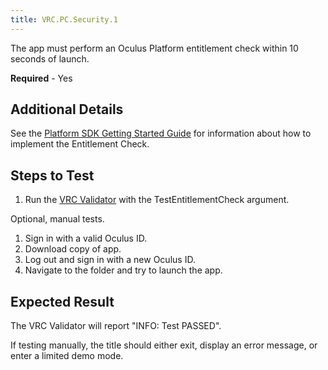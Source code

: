 ```yaml
---
title: VRC.PC.Security.1
---
```


The app must perform an Oculus Platform entitlement check within 10 seconds of launch.

**Required** - Yes

## Additional Details

See the [Platform SDK Getting Started Guide](/documentation/platform/latest/concepts/book-pgsg/) for information about how to implement the Entitlement Check.

## Steps to Test

1. Run the [VRC Validator](https://developer.oculus.com/documentation/pcsdk/latest/concepts/dg-vrcvalidator/) with the TestEntitlementCheck argument.


Optional, manual tests.

1. Sign in with a valid Oculus ID.
2. Download copy of app.
3. Log out and sign in with a new Oculus ID.
4. Navigate to the folder and try to launch the app.


## Expected Result

The VRC Validator will report "INFO: Test PASSED".

If testing manually, the title should either exit, display an error message, or enter a limited demo mode.
